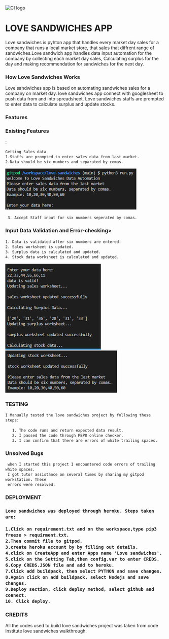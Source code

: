 ![CI logo](https://codeinstitute.s3.amazonaws.com/fullstack/ci_logo_small.png)

<h1>LOVE SANDWICHES APP</h1>

Love sandwiches is pyhton app that handles every market day sales for a company that
runs a local market store, that sales that diffrent range of sandwiches.Love sandwich
app handles data input automation for the company by collecting each market day sales,
Calculating surplus for the day and making recommendation for sandwiches for the next day.

<h3>How Love Sandwiches Works</h3>
Love sandwiches app is based on automating sandwiches sales for a company on  market day.
love sandwiches app connect with googlesheet to push data from and into spreadsheet.
Love sandwiches staffs are prompted to enter data to calculate surplus and update stocks. 

<h3>Features</h3>

   <h3>Existing Features</h3>:

    Getting Sales data
    1.Staffs are prompted to enter sales data from last market.
    2.Data should be six numbers and separated by comas.

![Lovesandwiches](assets/readme-images/enter.png 'love sandwiches')

     3. Accept Staff input for six numbers seperated by comas.  


<h3>Input Data Validation and Error-checking></h3>  

    1. Data is validated after six numbers are entered.
    2. Sales worksheet is updated.
    3. Surplus data is calculated and updated.
    4. Stock data worksheet is calculated and updated.

![lovesandwiches](assets/readme-images/enter2.png 'love sandwiches\n')
![lovesandwiches](assets/readme-images/enter3.png 'love sandwiches')    


<h3>TESTING</h3>
    
    I Manually tested the love sandwiches project by following these steps:
       
       1. The code runs and return expected data result.
       2. I passed the code through PEP8 online checker.
       3. I can confirm that there are errors of white trailing spaces.

<h3>Unsolved Bugs</h3>
     
     when I started this project I encountered code errors of trailing white spaces.
     I got tutor assistance on several times by sharing my gitpod workstation. These
     errors were resolved. 

<h3>DEPLOYMENT<h3>
    
    Love sandwiches was deployed through heroku. Steps taken are:

    1.Click on requirement.txt and on the workspace,type pip3 freeze > requirment.txt.
    2.Then commit file to gitpod.
    3.create heroku account by by filling out details.
    4.click on CreateApp and enter Apps name 'Love sandwiches'.
    5.click on the Setting Tab,then config.var to enter CREDS.
    6.Copy CREDS.JSON file and add to heroku.
    7.Click add buildpack, then select PYTHON and save changes.
    8.Again click on add buildpack, select Nodejs and save changes.
    9.Deploy section, click deploy method, select github and connect.
    10. Click deploy.

<h3>CREDITS</h3>
   All the codes used to build love sandwiches project was taken from code Institute
   love sandwiches walkthrough.    